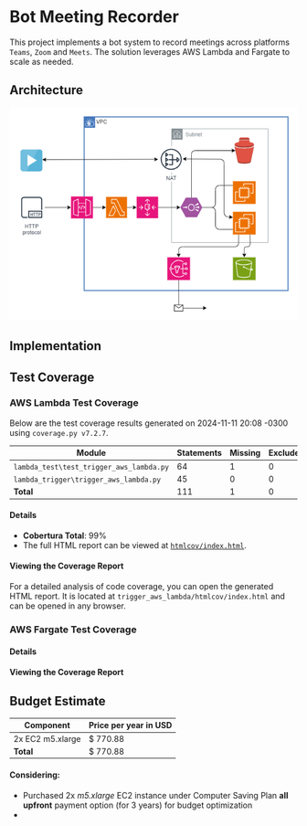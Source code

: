 # Bot Meeting Recorder

This project implements a bot system to record meetings across platforms `Teams`, `Zoom` and `Meets`. The solution leverages AWS Lambda and Fargate to scale as needed.

## Architecture
![AWS Architecture](images\aws-bot-recorder-drawio.png)

## Implementation

## Test Coverage

### AWS Lambda Test Coverage

Below are the test coverage results generated on 2024-11-11 20:08 -0300 using `coverage.py v7.2.7`.

| Module                                   | Statements | Missing | Excluded | Coverage |
|------------------------------------------|------------|---------|----------|----------|
| `lambda_test\test_trigger_aws_lambda.py` | 64         | 1       | 0        | 98%      |
| `lambda_trigger\trigger_aws_lambda.py`   | 45         | 0       | 0        | 100%     |
| **Total**                                | 111        | 1       | 0        | 99%      |

#### Details

- **Cobertura Total**: 99%
- The full HTML report can be viewed at [`htmlcov/index.html`](trigger_aws_lambda/htmlcov/index.html).

#### Viewing the Coverage Report

For a detailed analysis of code coverage, you can open the generated HTML report. It is located at `trigger_aws_lambda/htmlcov/index.html` and can be opened in any browser.

### AWS Fargate Test Coverage

#### Details

#### Viewing the Coverage Report

## Budget Estimate

| Component        | Price per year in USD |
|------------------|-----------------------|
| 2x EC2 m5.xlarge | $ 770.88              |
| **Total**        | $ 770.88              |

#### Considering:
- Purchased 2x _m5.xlarge_ EC2 instance under Computer Saving Plan **all upfront** payment option (for 3 years) for budget optimization
- 